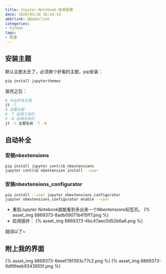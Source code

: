 ```yaml
---
title: Jupyter-Notebook-简单配置
date: 2020/03/28 16:24:14
abbrlink: @@abbrlink
categories:
- Python
tags:
- 配置
---
```

## 安装主题
默认主题太丑了，必须换个好看的主题，pip安装：
```bash
pip install jupyterthemes
```

装完之后：
```bash
# 列出所有主题
jt -l
# 设置主题
# -T 启用工具栏
# -N 启用名称栏
jt -t 主题名称 -T -N
```

## 自动补全
### 安装nbextensions
```bash
pip install jupyter_contrib_nbextensions
jupyter contrib nbextension install --user
```

### 安装nbextensions_configurator
```bash
pip install --user jupyter_nbextensions_configurator 
jupyter nbextensions_configurator enable --user
```
- 重启Jupyter Notebook就能看到多出来一个Nbextensions标签页。
{% asset_img 8869373-8adb09071b415ff7.png %}
- 启用插件：
{% asset_img 8869373-4bc47aec0d52b6a6.png %}

就阔以了~

## 附上我的界面
{% asset_img 8869373-6eeef78f393c77c2.png %}
{% asset_img 8869373-9df6feeb9343955f.png %}

